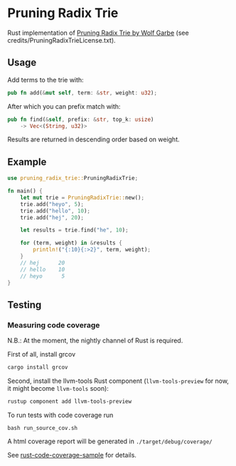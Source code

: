 # Pruning Radix Trie
Rust implementation of [Pruning Radix Trie by Wolf Garbe](https://github.com/wolfgarbe/PruningRadixTrie) (see credits/PruningRadixTrieLicense.txt).

## Usage
Add terms to the trie with:
```rust
pub fn add(&mut self, term: &str, weight: u32);
```
After which you can prefix match with:
```rust
pub fn find(&self, prefix: &str, top_k: usize) 
    -> Vec<(String, u32)>
```
Results are returned in descending order based on weight.

## Example
```rust
use pruning_radix_trie::PruningRadixTrie;

fn main() {
    let mut trie = PruningRadixTrie::new();
    trie.add("heyo", 5);
    trie.add("hello", 10);
    trie.add("hej", 20);

    let results = trie.find("he", 10);

    for (term, weight) in &results {
        println!("{:10}{:>2}", term, weight);
    }
    // hej      20
    // hello    10
    // heyo      5
}
```
## Testing
### Measuring code coverage

N.B.: At the moment, the nightly channel of Rust is required.

First of all, install grcov
```sh
cargo install grcov
```

Second, install the llvm-tools Rust component (`llvm-tools-preview` for now, it might become `llvm-tools` soon):
```sh
rustup component add llvm-tools-preview
```
To run tests with code coverage run
```
bash run_source_cov.sh
```
A html coverage report will be generated in `./target/debug/coverage/`

See [rust-code-coverage-sample](https://github.com/marco-c/rust-code-coverage-sample) for details.